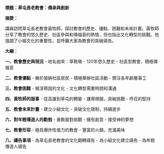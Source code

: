 **標題：草屯長老教會：傳承與創新**

**摘要：**

講員訪問草屯長老教會黃牧師，探討教會的歷史、優點、困難和未來計畫。黃牧師分享了教會的悠久歷史、社區參與和傳福音的熱情，但也指出文化轉型的挑戰。他強調了小組文化的重要性，並呼籲大家為教會的突破禱告。

**大綱：**

**一、教會歷史與現況**
    - 地名由來：草鞋墩
    - 120年悠久歷史
    - 社區型教會，積極傳福音

**二、教會優點**
    - 樂於接納社區居民
    - 積極舉辦社區活動
    - 關注各年齡層事工

**三、教會困難**
    - 根深蒂固的文化
    - 文化轉型需要時間和溝通

**四、黃牧師的服事**
    - 從高雄到草屯的轉變
    - 謙卑順服，突破挑戰
    - 呼召的堅持

**五、教會未來計畫**
    - 建立小組文化
    - 突破文化限制，持續進步

**六、對年輕傳道人的勸勉**
    - 勇敢面對挑戰
    - 擁有創意
    - 接受神的夢想

**七、教會形容**
    - 極具爆炸性張力的教會
    - 豐富的火鍋，充滿美味

**八、禱告事項**
    - 為草屯長老教會的文化翻轉禱告
    - 為小組文化建立禱告
    - 為年輕傳道人禱告
